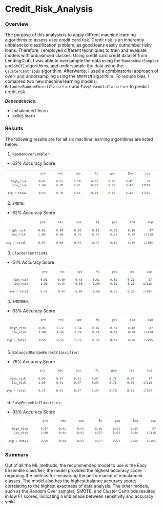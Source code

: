 # Credit_Risk_Analysis

### Overview 
The purpose of this analysis is to apply diffrent machine learning algorithims to assess user credit card risk. Credit risk is an inherently unbalanced classification problem, as good loans easily outnumber risky loans. Therefore, I employed different techniques to train and evaluate models with unbalanced classes. Using credit card credit dataset from LendingClub, I was able to oversample the data using the ```RandomOverSampler``` and ```SMOTE``` algorithims, and undersample the data using the ```ClusterCentriods``` algorithim. Afterwards, I used a combinatorial approach of over- and undersampling using the ```SMOTEEN``` algorithim. To reduce bias, I comapred two new machine learning models; ```BalancedRandomForestClassifier``` and ```EasyEnsembleClassifier``` to predict credit risk. 

***Dependencies:***
* imbalanced-learn
* scikit-learn

### Results

The following results are for all six machine learning algorithims are listed below:

1) ```RandomOverSampler```:
  * 62% Accuracy Score
  
  ![ros](https://github.com/DrZubi/Credit_Risk_Analysis/blob/main/Resources/images/random_oversampler.PNG)
  
2) ```SMOTE```:
  * 62% Accuracy Score
  
  ![smote](https://github.com/DrZubi/Credit_Risk_Analysis/blob/main/Resources/images/SMOTE.PNG)

3) ```ClusterCentriods```:
  * 51% Accuracy Score
  
  ![cc](https://github.com/DrZubi/Credit_Risk_Analysis/blob/main/Resources/images/cluster_centriods.PNG)

4) ```SMOTEEN```:
  * 63% Accuracy Score
  
  ![smotee](https://github.com/DrZubi/Credit_Risk_Analysis/blob/main/Resources/images/combo.PNG)

5) ```BalancedRandomForestClassifier```:
  * 79% Accuracy Score
  
  ![bb](https://github.com/DrZubi/Credit_Risk_Analysis/blob/main/Resources/images/esemble.PNG)

6) ```EasyEnsembleClassifier```:
  * 93% Accuracy Score
  
  ![ee](https://github.com/DrZubi/Credit_Risk_Analysis/blob/main/Resources/images/easy_esemble.PNG)


### Summary
Out of all the ML methods, the recommended model to use is the Easy Ensemble classifier; the model provided the highest accuracy score regarding the metrics for measuring the performance of imbalanced classes. The model also has the highest balance accuracy score; correlating to the highest exactness of data analysis. The other models, such as the Random Over sampler, SMOTE, and Cluster Centriods resulted in low F1 scores, indicating a imblanace between sensitivity and accuracy yeild. 

